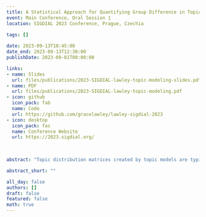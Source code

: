 ```yaml
---
title: A Statistical Approach for Quantifying Group Difference in Topic Distributions Using Clinical Discourse Samples
event: Main Conference, Oral Session 1
location: SIGDIAL 2023 Conference, Prague, Czechia
  
tags: []

date: 2023-09-13T10:45:00
date_end: 2023-09-13T12:30:00
publishDate: 2023-09-01T00:00:00

links:
- name: Slides
  url: files/publications/2023-SIGDIAL-lawley-topic-modeling-slides.pdf
- name: PDF
  url: files/publications/2023-SIGDIAL-lawley-topic-modeling.pdf
- icon: github
  icon_pack: fab
  name: Code
  url: https://github.com/gracelawley/lawley-sigdial-2023
- icon: desktop
  icon_pack: fas
  name: Conference Website
  url: https://2023.sigdial.org/
  
  

abstract: "Topic distribution matrices created by topic models are typically used for document classification or as features in a separate machine learning algorithm. Existing methods for evaluating these topic distributions include metrics such as coherence and perplexity; however, there is a lack of statistically grounded evaluation tools. We present a statistical method for investigating group difference in the document-topic distribution vectors created by latent Dirichlet allocation (LDA). After transforming the vectors using Aitchison geometry, we use multivariate analysis of variance (MANOVA) to compare sample means and calculate effect size using partial eta-squared. We report the results of validating this method on a subset of the *20Newsgroup* corpus. We also apply this method to a corpus of dialogues between Autistic and Typically Developing (TD) children and trained examiners. We found that the topic distributions of Autistic children differed from those of TD children when responding to questions about social difficulties. Furthermore, the examiners’ topic distributions differed between the Autistic and TD groups when discussing emotions and social difficulties. These results support the use of topic modeling in studying clinically relevant features of social communication such as topic maintenance."

abstract_short: ""

all_day: false
authors: []
draft: false
featured: false
math: true
---
```



